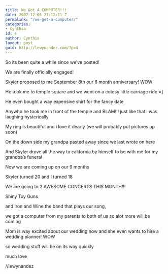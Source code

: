 ```yaml
---
title: We Got A COMPUTER!!!
date: 2007-12-05 21:12:11 Z
permalink: "/we-got-a-computer/"
categories:
- Cynthia
id: 4
author: Cynthia
layout: post
guid: http://lewynandez.com/?p=4
---
```


So its been quite a while since we&#8217;ve posted!

We are finally officially engaged!

Skyler proposed to me September 8th our 6 month anniversary! WOW

He took me to temple square and we went on a cutesy little carriage ride =]

He even bought a way expensive shirt for the fancy date

Anywho he took me in front of the temple and BLAM!!! just like that i was laughing hysterically

My ring is beautiful and i love it dearly (we will probably put pictures up soon)

On the down side my grandpa pasted away since we last wrote on here

And Skyler drove all the way to california by himself to be with me for my grandpa&#8217;s funeral

Now we are coming up on our 9 months

Skyler turned 20 and I turned 18

We are going to 2 AWESOME CONCERTS THIS MONTH!!!

Shiny Toy Guns

and Iron and Wine the band that plays our song,

we got a computer from my parents to both of us so alot more will be coming

Mom is way excited about our wedding now and she even wants to hire a wedding planner! WOW

so wedding stuff will be on its way quickly

much love

//lewynandez